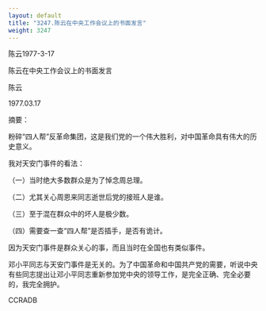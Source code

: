 ```yaml
---
layout: default
title: "3247.陈云在中央工作会议上的书面发言"
weight: 3247
---
```


陈云1977-3-17

陈云在中央工作会议上的书面发言

陈云

1977.03.17

摘要：

粉碎“四人帮”反革命集团，这是我们党的一个伟大胜利，对中国革命具有伟大的历史意义。

我对天安门事件的看法：

（一）当时绝大多数群众是为了悼念周总理。

（二）尤其关心周恩来同志逝世后党的接班人是谁。

（三）至于混在群众中的坏人是极少数。

（四）需要查一查“四人帮”是否插手，是否有诡计。

因为天安门事件是群众关心的事，而且当时在全国也有类似事件。

邓小平同志与天安门事件是无关的。为了中国革命和中国共产党的需要，听说中央有些同志提出让邓小平同志重新参加党中央的领导工作，是完全正确、完全必要的，我完全拥护。

CCRADB

